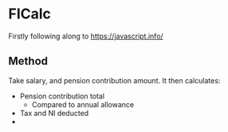 # FICalc

Firstly following along to https://javascript.info/

## Method

Take salary, and pension contribution amount. It then calculates:

* Pension contribution total
  * Compared to annual allowance
* Tax and NI deducted
* 